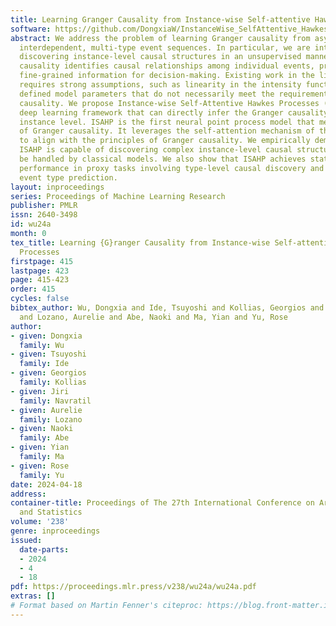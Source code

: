```yaml
---
title: Learning Granger Causality from Instance-wise Self-attentive Hawkes Processes
software: https://github.com/DongxiaW/InstanceWise_SelfAttentive_Hawkes_Processes
abstract: We address the problem of learning Granger causality from asynchronous,
  interdependent, multi-type event sequences. In particular, we are interested in
  discovering instance-level causal structures in an unsupervised manner. Instance-level
  causality identifies causal relationships among individual events, providing more
  fine-grained information for decision-making. Existing work in the literature either
  requires strong assumptions, such as linearity in the intensity function, or heuristically
  defined model parameters that do not necessarily meet the requirements of Granger
  causality. We propose Instance-wise Self-Attentive Hawkes Processes (ISAHP), a novel
  deep learning framework that can directly infer the Granger causality at the event
  instance level. ISAHP is the first neural point process model that meets the requirements
  of Granger causality. It leverages the self-attention mechanism of the transformer
  to align with the principles of Granger causality. We empirically demonstrate that
  ISAHP is capable of discovering complex instance-level causal structures that cannot
  be handled by classical models. We also show that ISAHP achieves state-of-the-art
  performance in proxy tasks involving type-level causal discovery and instance-level
  event type prediction.
layout: inproceedings
series: Proceedings of Machine Learning Research
publisher: PMLR
issn: 2640-3498
id: wu24a
month: 0
tex_title: Learning {G}ranger Causality from Instance-wise Self-attentive {H}awkes
  Processes
firstpage: 415
lastpage: 423
page: 415-423
order: 415
cycles: false
bibtex_author: Wu, Dongxia and Ide, Tsuyoshi and Kollias, Georgios and Navratil, Jiri
  and Lozano, Aurelie and Abe, Naoki and Ma, Yian and Yu, Rose
author:
- given: Dongxia
  family: Wu
- given: Tsuyoshi
  family: Ide
- given: Georgios
  family: Kollias
- given: Jiri
  family: Navratil
- given: Aurelie
  family: Lozano
- given: Naoki
  family: Abe
- given: Yian
  family: Ma
- given: Rose
  family: Yu
date: 2024-04-18
address:
container-title: Proceedings of The 27th International Conference on Artificial Intelligence
  and Statistics
volume: '238'
genre: inproceedings
issued:
  date-parts:
  - 2024
  - 4
  - 18
pdf: https://proceedings.mlr.press/v238/wu24a/wu24a.pdf
extras: []
# Format based on Martin Fenner's citeproc: https://blog.front-matter.io/posts/citeproc-yaml-for-bibliographies/
---
```

